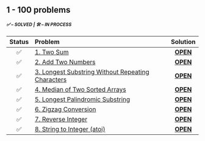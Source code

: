 ## 1 - 100 problems

<sup>
<h5> ✅ – SOLVED | 🛠 – IN PROCESS </h5>
</sup> 

| Status | Problem | Solution |
|:------:|:--------|:--------:|
|✅|[1. Two Sum][1]|[**OPEN**][1s]|
|✅|[2. Add Two Numbers][2]|[**OPEN**][2s]|
|✅|[3. Longest Substring Without Repeating Characters][3]|[**OPEN**][3s]|
|✅|[4. Median of Two Sorted Arrays][4]|[**OPEN**][4s]|
|✅|[5. Longest Palindromic Substring][5]|[**OPEN**][5s]|
|✅|[6. Zigzag Conversion][6]|[**OPEN**][6s]|
|✅|[7. Reverse Integer][7]|[**OPEN**][7s]|
|✅|[8. String to Integer (atoi)][8]|[**OPEN**][8s]|

<!-- URLs -->
<!-- 1 -->
[1]: https://leetcode.com/problems/two-sum/
[1s]: https://git.io/JMuOd
<!-- 2 -->
[2]: https://leetcode.com/problems/add-two-numbers/
[2s]: https://git.io/JMxOR
<!-- 3 -->
[3]: https://leetcode.com/problems/longest-substring-without-repeating-characters/
[3s]: https://git.io/JMp3q
<!-- 4 -->
[4]: https://leetcode.com/problems/median-of-two-sorted-arrays/
[4s]: https://git.io/JDU3A
<!-- 5 -->
[5]: https://leetcode.com/problems/longest-palindromic-substring/
[5s]: https://git.io/JDU8U
<!-- 6 -->
[6]: https://leetcode.com/problems/zigzag-conversion/
[6s]: https://git.io/JDUBn
<!-- 7 -->
[7]: https://leetcode.com/problems/reverse-integer/
[7s]: https://git.io/JDTZP
<!-- 8 -->
[8]: https://leetcode.com/problems/string-to-integer-atoi
[8s]: https://git.io/JDcan
